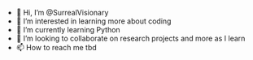 - 👋 Hi, I’m @SurrealVisionary
- 👀 I’m interested in learning more about coding
- 🌱 I’m currently learning Python
- 💞️ I’m looking to collaborate on research projects and more as I learn
- 📫 How to reach me tbd

<!---
SurrealVisionary/SurrealVisionary is a ✨ special ✨ repository because its `README.md` (this file) appears on your GitHub profile.
You can click the Preview link to take a look at your changes.
--->
